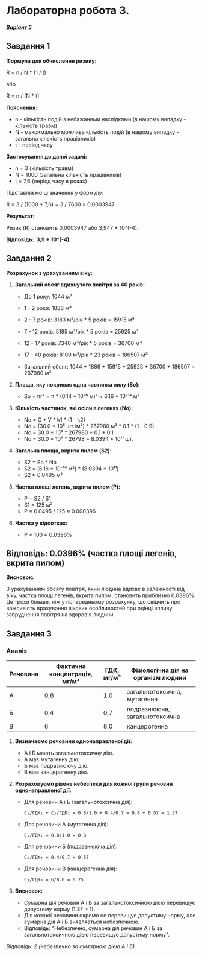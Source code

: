 
# Лабораторна робота 3. 
***Варіант 5***

## Завдання 1

**Формула для обчислення ризику:**

R = n / N * (1 / t)

або

R = n / (N * t)

**Пояснення:**

* n - кількість подій з небажаними наслідками (в нашому випадку - кількість травм)
* N - максимально можлива кількість подій (в нашому випадку - загальна кількість працівників)
* t - період часу

**Застосування до даної задачі:**

* n = 3 (кількість травм)
* N = 1000 (загальна кількість працівників)
* t = 7,6 (період часу в роках)

Підставляємо ці значення у формулу:

R = 3 / (1000 * 7,6) = 3 / 7600 = 0,0003947

**Результат:**

Ризик (R) становить 0,0003947 або 3,947 * 10^(-4).

**Відповідь:  3,9 * 10^(-4)**


## Завдання 2


**Розрахунок з урахуванням віку:**

1.  **Загальний обсяг вдихнутого повітря за 40 років:**

    * До 1 року: 1044 м³
    * 1 - 2 роки: 1886 м³
    * 2 - 7 років: 3183 м³/рік * 5 років = 15915 м³
    * 7 - 12 років: 5185 м³/рік * 5 років = 25925 м³
    * 12 - 17 років: 7340 м³/рік * 5 років = 36700 м³
    * 17 - 40 років: 8109 м³/рік * 23 років = 186507 м³

    * Загальний обсяг: 1044 + 1886 + 15915 + 25925 + 36700 + 186507 = 267980 м³

2.  **Площа, яку покриває одна частинка пилу (So):**

    * So = πr² = π * (0.14 * 10⁻⁶ м)² ≈ 6.16 * 10⁻¹⁴ м²

3.  **Кількість частинок, які осіли в легенях (No):**

    * No = C * V * k1 * (1 - k2)
    * No = (30.0 * 10⁶ шт./м³) * 267980 м³ * 0.1 * (1 - 0.9)
    * No = 30.0 * 10⁶ * 267980 * 0.1 * 0.1
    * No = 30.0 * 10⁶ * 26798 = 8.0394 * 10¹¹ шт.

4.  **Загальна площа, вкрита пилом (S2):**

    * S2 = So * No
    * S2 = (6.16 * 10⁻¹⁴ м²) * (8.0394 * 10¹¹)
    * S2 ≈ 0.0495 м²

5.  **Частка площі легень, вкрита пилом (P):**

    * P = S2 / S1
    * S1 = 125 м²
    * P = 0.0495 / 125 ≈ 0.000396

6.  **Частка у відсотках:**

    * P * 100 ≈ 0.0396%

## Відповідь: 0.0396% (частка площі легенів, вкрита пилом)

**Висновок:**

З урахуванням обсягу повітря, який людина вдихає в залежності від віку, частка площі легенів, вкрита пилом, становить приблизно 0.0396%. Це трохи більше, ніж у попередньому розрахунку, що свідчить про важливість врахування вікових особливостей при оцінці впливу забруднення повітря на здоров'я людини.

## Завдання 3

### Аналіз

| Речовина | Фактична концентрація, мг/м³ | ГДК, мг/м³ | Фізіологічна дія на організм людини |
|---|---|---|---|
| A | 0,8 | 1,0 | загальнотоксична, мутагенна |
| Б | 0,4 | 0,7 | подразнююча, загальнотоксична |
| B | 6 | 8,0 | канцерогенна |

1. **Визначаємо речовини однонаправленої дії:**

   - A і Б мають загальнотоксичну дію.
   - A має мутагенну дію.
   - Б має подразнюючу дію.
   - В має канцерогенну дію.

2. **Розраховуємо рівень небезпеки для кожної групи речовин однонаправленої дії:**

   - Для речовин A і Б (загальнотоксична дія):
     ```
     C₁/ГДК₁ + C₂/ГДК₂ = 0.8/1.0 + 0.4/0.7 = 0.8 + 0.57 = 1.37
     ```
   - Для речовини A (мутагенна дія):
     ```
     C₁/ГДК₁ = 0.8/1.0 = 0.8
     ```
   - Для речовини Б (подразнююча дія):
     ```
     C₂/ГДК₂ = 0.4/0.7 = 0.57
     ```
   - Для речовини В (канцерогенна дія):
     ```
     C₃/ГДК₃ = 6/8.0 = 0.75
     ```

3. **Висновок:**

   - Сумарна дія речовин A і Б за загальнотоксичною дією перевищує допустиму норму (1.37 > 1).
   - Дія кожної речовини окремо не перевищує допустиму норму, але сумарна дія A і Б виявляється небезпечною.
   - Відповідь: "Небезпечно, сумарна дія речовин A і Б за загальнотоксичною дією перевищує допустиму норму".

*Відповідь: 2 (небезпечно за сумарною дією А і Б)*